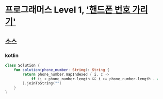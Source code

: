 # 프로그래머스 Level 1, ['핸드폰 번호 가리기'](https://programmers.co.kr/learn/courses/30/lessons/12948)

## 소스

### kotlin

```kotlin
class Solution {
    fun solution(phone_number: String): String {
        return phone_number.mapIndexed { i, c ->
            if (i < phone_number.length && i >= phone_number.length - 4 ) c else '*'
        }.joinToString("")
    }
}
```